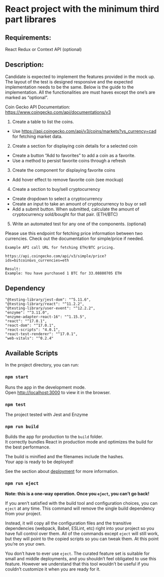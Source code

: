 # React project with the minimum third part librares

## Requirements:

React
Redux or Context API (optional)

## Description:

Candidate is expected to implement the features provided in the mock up. The layout of the test is designed responsive and the expected implementation needs to be the same. Below is the guide to the implementation. All the functionalities are must haves except the one’s are marked as “optional”. 

Coin Gecko API Documentation: https://www.coingecko.com/api/documentations/v3

1. Create a table to list the coins.
 - Use https://api.coingecko.com/api/v3/coins/markets?vs_currency=cad for fetching market data.
2. Create a section for displaying coin details for a selected coin
- Create a button “Add to favorites” to add a coin as a favorite.
- Use a method to persist favorite coins through a refresh
3. Create the component for displaying favorite coins
- Add hover effect to remove favorite coin (see mockup)
4. Create a section to buy/sell cryptocurrency
- Create dropdown to select a cryptocurrency
- Create an input to take an amount of cryptocurrency to buy or sell
- Add a submit button. When submitted, calculate the amount of cryptocurrency sold/bought for that pair. (ETH/BTC)
5. Write an automated test for any one of the components. (optional)

Please use this endpoint for fetching price information between two currencies. Check out the documentation for simple/price if needed.

	Example API call URL for fetching ETH/BTC pricing.

	https://api.coingecko.com/api/v3/simple/price?ids=bitcoin&vs_currencies=eth

	Result: 
	Example: You have purchased 1 BTC for 33.08880705 ETH



## Dependency
    "@testing-library/jest-dom": "^5.11.6",
    "@testing-library/react": "^11.2.2",
    "@testing-library/user-event": "^12.2.2",
    "enzyme": "^3.11.0",
    "enzyme-adapter-react-16": "^1.15.5",
    "react": "^17.0.1",
    "react-dom": "^17.0.1",
    "react-scripts": "4.0.1",
    "react-test-renderer": "^17.0.1",
    "web-vitals": "^0.2.4"

## Available Scripts

In the project directory, you can run:

### `npm start`

Runs the app in the development mode.\
Open [http://localhost:3000](http://localhost:3000) to view it in the browser.

### `npm test`

The project tested with Jest and Enzyme

### `npm run build`

Builds the app for production to the `build` folder.\
It correctly bundles React in production mode and optimizes the build for the best performance.

The build is minified and the filenames include the hashes.\
Your app is ready to be deployed!

See the section about [deployment](https://facebook.github.io/create-react-app/docs/deployment) for more information.

### `npm run eject`

**Note: this is a one-way operation. Once you `eject`, you can’t go back!**

If you aren’t satisfied with the build tool and configuration choices, you can `eject` at any time. This command will remove the single build dependency from your project.

Instead, it will copy all the configuration files and the transitive dependencies (webpack, Babel, ESLint, etc) right into your project so you have full control over them. All of the commands except `eject` will still work, but they will point to the copied scripts so you can tweak them. At this point you’re on your own.

You don’t have to ever use `eject`. The curated feature set is suitable for small and middle deployments, and you shouldn’t feel obligated to use this feature. However we understand that this tool wouldn’t be useful if you couldn’t customize it when you are ready for it.
